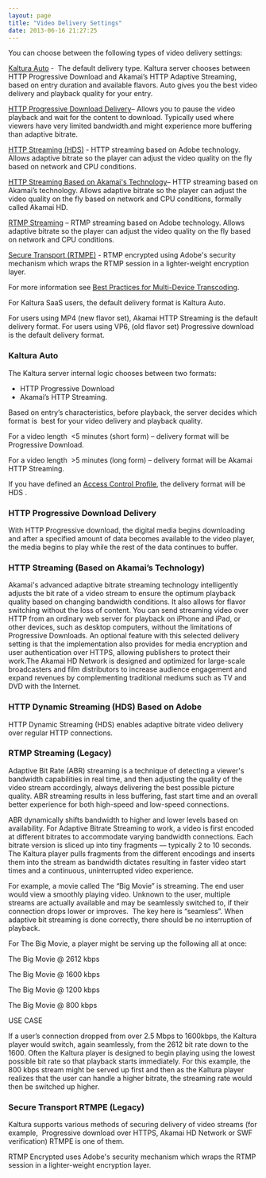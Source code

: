 ```yaml
---
layout: page
title: "Video Delivery Settings"
date: 2013-06-16 21:27:25
---
```


You can choose between the following types of video delivery settings:

[Kaltura Auto][1] -  The default delivery type. Kaltura server chooses between HTTP Progressive Download and Akamai’s HTTP Adaptive Streaming, based on entry duration and available flavors. Auto gives you the best video delivery and playback quality for your entry.

 [1]: #auto

[HTTP Progressive Download Delivery][2]– Allows you to pause the video playback and wait for the content to download. Typically used where viewers have very limited bandwidth.and might experience more buffering than adaptive bitrate.

 [2]: #progressive

[HTTP Streaming (HDS)][3] - HTTP streaming based on Adobe technology. Allows adaptive bitrate so the player can adjust the video quality on the fly based on network and CPU conditions.

 [3]: #hds

[HTTP Streaming Based on Akamai's Technology][4]– HTTP streaming based on Akamai’s technology. Allows adaptive bitrate so the player can adjust the video quality on the fly based on network and CPU conditions, formally called Akamai HD.

 [4]: #akamai

[RTMP Streaming][5] – RTMP streaming based on Adobe technology. Allows adaptive bitrate so the player can adjust the video quality on the fly based on network and CPU conditions.

 [5]: #rtmp

[Secure Transport (RTMPE)][6] - RTMP encrypted using Adobe's security mechanism which wraps the RTMP session in a lighter-weight encryption layer.

 [6]: #rtmpe

For more information see <a href="http://knowledge.kaltura.com/node/217" target="_blank">Best Practices for Multi-Device Transcoding</a>.

For Kaltura SaaS users, the default delivery format is Kaltura Auto.

For users using MP4 (new flavor set), Akamai HTTP Streaming is the default delivery format. For users using VP6, (old flavor set) Progressive download is the default delivery format.

### <a name="auto"></a>Kaltura Auto

The Kaltura server internal logic chooses between two formats:

*   HTTP Progressive Download
*   Akamai’s HTTP Streaming. 

Based on entry’s characteristics, before playback, the server decides which format is  best for your video delivery and playback quality.

For a video length  <5 minutes (short form) – delivery format will be Progressive Download.

For a video length  >5 minutes (long form) – delivery format will be Akamai HTTP Streaming.

If you have defined an <a href="http://knowledge.kaltura.com/node/447" target="_blank">Access Control Profile</a>, the delivery format will be HDS .

### <a name="progressive"></a>HTTP Progressive Download Delivery

With HTTP Progressive download, the digital media begins downloading and after a specified amount of data becomes available to the video player, the media begins to play while the rest of the data continues to buffer.

[][7]

 [7]: http://www.kaltura.com/content/docs/falconHelp/NetHelp/Documents/akamaihdnetworkallow.htm

### <a name="akamai"></a>HTTP Streaming (Based on Akamai’s Technology)

Akamai's advanced adaptive bitrate streaming technology intelligently adjusts the bit rate of a video stream to ensure the optimum playback quality based on changing bandwidth conditions. It also allows for flavor switching without the loss of content. You can send streaming video over HTTP from an ordinary web server for playback on iPhone and iPad, or other devices, such as desktop computers, without the limitations of Progressive Downloads. An optional feature with this selected delivery setting is that the implementation also provides for media encryption and user authentication over HTTPS, allowing publishers to protect their work.The Akamai HD Network is designed and optimized for large-scale broadcasters and film distributors to increase audience engagement and expand revenues by complementing traditional mediums such as TV and DVD with the Internet.

### <a name="hds"></a>HTTP Dynamic Streaming (HDS) Based on Adobe

HTTP Dynamic Streaming (HDS) enables adaptive bitrate video delivery over regular HTTP connections.

### <a name="rtmp"></a>RTMP Streaming (Legacy)

Adaptive Bit Rate (ABR) streaming is a technique of detecting a viewer's bandwidth capabilities in real time, and then adjusting the quality of the video stream accordingly, always delivering the best possible picture quality. ABR streaming results in less buffering, fast start time and an overall better experience for both high-speed and low-speed connections.

ABR dynamically shifts bandwidth to higher and lower levels based on availability. For Adaptive Bitrate Streaming to work, a video is first encoded at different bitrates to accommodate varying bandwidth connections. Each bitrate version is sliced up into tiny fragments — typically 2 to 10 seconds. The Kaltura player pulls fragments from the different encodings and inserts them into the stream as bandwidth dictates resulting in faster video start times and a continuous, uninterrupted video experience.

For example, a movie called The “Big Movie” is streaming. The end user would view a smoothly playing video. Unknown to the user, multiple streams are actually available and may be seamlessly switched to, if their connection drops lower or improves.  The key here is “seamless”. When adaptive bit streaming is done correctly, there should be no interruption of playback.

For The Big Movie, a player might be serving up the following all at once:

The Big Movie @ 2612 kbps

The Big Movie @ 1600 kbps

The Big Movie @ 1200 kbps

The Big Movie @ 800 kbps

<p class="Sub-Heading">
  USE CASE
</p>

If a user’s connection dropped from over 2.5 Mbps to 1600kbps, the Kaltura player would switch, again seamlessly, from the 2612 bit rate down to the 1600. Often the Kaltura player is designed to begin playing using the lowest possible bit rate so that playback starts immediately. For this example, the 800 kbps stream might be served up first and then as the Kaltura player realizes that the user can handle a higher bitrate, the streaming rate would then be switched up higher.

### <a name="rtmpe"></a>Secure Transport RTMPE (Legacy)

Kaltura supports various methods of securing delivery of video streams (for example,  Progressive download over HTTPS, Akamai HD Network or SWF verification) RTMPE is one of them.

RTMP Encrypted uses Adobe's security mechanism which wraps the RTMP session in a lighter-weight encryption layer.